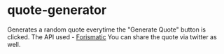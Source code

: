 # quote-generator
Generates a random quote everytime the "Generate Quote" button is clicked. The API used - <a href = "https://forismatic.com/en/api/">Forismatic</a>
You can share the quote via twitter as well.
